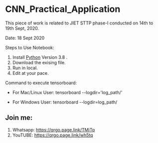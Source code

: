 # CNN_Practical_Application
This piece of work is related to JIET STTP phase-I conducted on 14th to 19th Sept, 2020.

Date: 18 Sept 2020

Steps to Use Notebook:
1. Install [Python](https://www.python.org/) Version 3.8 .
2. Download the exising file.
3. Run in local.
4. Edit at your pace.


Command to execute tensorboard:

- For Mac/Linux User:
tensorboard --logdir='log_path/'

- For Windows User:
tensorboard --logdir=log_path/


## Join me:
1. Whatsapp: https://qrgo.page.link/TMiTp
2. YouTUBE: https://qrgo.page.link/wh5tq
